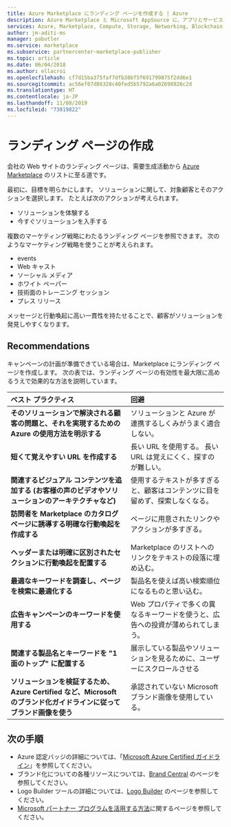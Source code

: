 ```yaml
---
title: Azure Marketplace にランディング ページを作成する | Azure
description: Azure Marketplace と Microsoft AppSource に、アプリとサービスの公開元のランディング ページを作成する方法について説明します。
services: Azure, Marketplace, Compute, Storage, Networking, Blockchain, Security
author: jm-aditi-ms
manager: pabutler
ms.service: marketplace
ms.subservice: partnercenter-marketplace-publisher
ms.topic: article
ms.date: 06/04/2018
ms.author: ellacroi
ms.openlocfilehash: cf7d15ba375faf7dfb38bf5f691799875f2dd6e1
ms.sourcegitcommit: ac56ef07d86328c40fed5b5792a6a02698926c2d
ms.translationtype: HT
ms.contentlocale: ja-JP
ms.lasthandoff: 11/08/2019
ms.locfileid: "73819822"
---
```

# <a name="build-your-landing-page"></a>ランディング ページの作成

会社の Web サイトのランディング ページは、需要生成活動から [Azure Marketplace](https://azuremarketplace.microsoft.com) のリストに至る道です。

最初に、目標を明らかにします。 ソリューションに関して、対象顧客とそのアクションを選択します。 たとえば次のアクションが考えられます。
*   ソリューションを体験する
*   今すぐソリューションを入手する

複数のマーケティング戦略にわたるランディング ページを参照できます。 次のようなマーケティング戦略を使うことが考えられます。 
*   events
*   Web キャスト
*   ソーシャル メディア
*   ホワイト ペーパー
*   技術面のトレーニング セッション
*   プレス リリース

メッセージと行動喚起に高い一貫性を持たせることで、顧客がソリューションを発見しやすくなります。

## <a name="recommendations"></a>Recommendations

キャンペーンの計画が準備できている場合は、Marketplace にランディング ページを作成します。 次の表では、ランディング ページの有効性を最大限に高めるうえで効果的な方法を説明しています。 

| ベスト プラクティス | 回避 |
|:--- |:--- |
| **そのソリューションで解決される顧客の問題と、それを実現するための Azure の使用方法を明示する** | ソリューションと Azure が連携するしくみがうまく適合しない。 |
| **短くて覚えやすい URL を作成する** | 長い URL を使用する。 長い URL は覚えにくく、探すのが難しい。 |
| **関連するビジュアル コンテンツを追加する (お客様の声のビデオやソリューションのアーキテクチャなど)** | 使用するテキストが多すぎると、顧客はコンテンツに目を留めず、探索しなくなる。|
| **訪問者を Marketplace のカタログ ページに誘導する明確な行動喚起を作成する** | ページに用意されたリンクやアクションが多すぎる。 |
| **ヘッダーまたは明確に区別されたセクションに行動喚起を配置する** | Marketplace のリストへのリンクをテキストの段落に埋め込む。 |
| **最適なキーワードを調査し、ページを検索に最適化する** | 製品名を使えば高い検索順位になるものと思い込む。 |
| **広告キャンペーンのキーワードを使用する** | Web プロパティで多くの異なるキーワードを使うと、広告への投資が薄められてしまう。 |
| **関連する製品名とキーワードを "1 面のトップ" に配置する** | 展示している製品やソリューションを見るために、ユーザーにスクロールさせる |
| **ソリューションを検証するため、Azure Certified など、Microsoft のブランド化ガイドラインに従ってブランド画像を使う** | 承認されていない Microsoft ブランド画像を使用している。 |

## <a name="next-steps"></a>次の手順

*   Azure 認定バッジの詳細については、「[Microsoft Azure Certified ガイドライン](https://azure.microsoft.com/support/legal/marketplace/certified-guidelines)」を参照してください。
*   ブランド化についての各種リソースについては、[Brand Central](https://microsoft.sharepoint.com/teams/brandcentral) のページを参照してください。
*   Logo Builder ツールの詳細については、[Logo Builder](https://logobuilder.partner.microsoft.com) のページを参照してください。
*   [Microsoft パートナー プログラムを活用する方法](https://partner.microsoft.com/membership/how-it-works)に関するページを参照してください。
